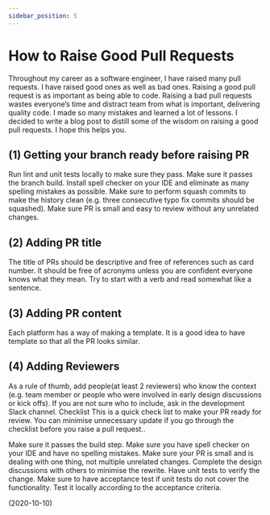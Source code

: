 ```yaml
---
sidebar_position: 5
---
```


# How to Raise Good Pull Requests

Throughout my career as a software engineer, I have raised many pull requests. I have raised good ones as well as bad ones. Raising a good pull request is as important as being able to code. Raising a bad pull requests wastes everyone’s time and distract team from what is important, delivering quality code. I made so many mistakes and learned a lot of lessons. I decided to write a blog post to distill some of the wisdom on raising a good pull requests. I hope this helps you.

## (1) Getting your branch ready before raising PR

Run lint and unit tests locally to make sure they pass.
Make sure it passes the branch build.
Install spell checker on your IDE and eliminate as many spelling mistakes as possible.
Make sure to perform squash commits to make the history clean (e.g. three consecutive typo fix commits should be squashed).
Make sure PR is small and easy to review without any unrelated changes.

## (2) Adding PR title

The title of PRs should be descriptive and free of references such as card number.
It should be free of acronyms unless you are confident everyone knows what they mean.
Try to start with a verb and read somewhat like a sentence.

## (3) Adding PR content

Each platform has a way of making a template. It is a good idea to have template so that all the PR looks similar.

## (4) Adding Reviewers

As a rule of thumb, add people(at least 2 reviewers) who know the context (e.g. team member or people who were involved in early design discussions or kick offs).
If you are not sure who to include, ask in the development Slack channel.
Checklist
This is a quick check list to make your PR ready for review. You can minimise unnecessary update if you go through the checklist before you raise a pull request..

Make sure it passes the build step.
Make sure you have spell checker on your IDE and have no spelling mistakes.
Make sure your PR is small and is dealing with one thing, not multiple unrelated changes.
Complete the design discussions with others to minimise the rewrite.
Have unit tests to verify the change.
Make sure to have acceptance test if unit tests do not cover the functionality.
Test it locally according to the acceptance criteria.

(2020-10-10)

